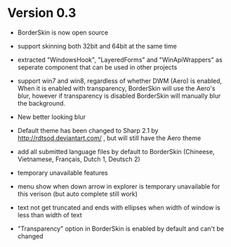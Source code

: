 # Version 0.3

* BorderSkin is now open source

* support skinning both 32bit and 64bit at the same time

* extracted "WindowsHook", "LayeredForms" and "WinApiWrappers" as seperate component that can be used in other projects

* support win7 and win8, regardless of whether DWM (Aero) is enabled, When it is enabled with transparency, BorderSkin will use the Aero's blur, however if transparency is disabled BorderSkin will manually blur the background.

* New better looking blur

* Default theme has been changed to Sharp 2.1 by http://rdtsod.deviantart.com/ , but will still have the Aero theme

* add all submitted language files by default to BorderSkin (Chineese, Vietnamese, Français, Dutch 1, Deutsch 2)

* temporary unavailable features
 * menu show when down arrow in explorer is temporary unavailable for this verison (but auto complete still work)

 * text not get truncated and ends with ellipses when width of window is less than width of text

 * "Transparency" option in BorderSkin is enabled by default and can't be changed
